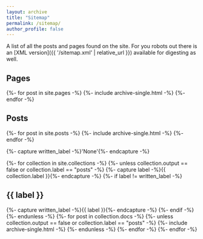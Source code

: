 ```yaml
---
layout: archive
title: "Sitemap"
permalink: /sitemap/
author_profile: false
---
```


A list of all the posts and pages found on the site. For you robots out there is an [XML version]({{ '/sitemap.xml' | relative_url }}) available for digesting as well.

<h2>Pages</h2>
{%- for post in site.pages -%}
  {%- include archive-single.html -%}
{%- endfor -%}

<h2>Posts</h2>
{%- for post in site.posts -%}
  {%- include archive-single.html -%}
{%- endfor -%}

{%- capture written_label -%}'None'{%- endcapture -%}

{%- for collection in site.collections -%}
{%- unless collection.output == false or collection.label == "posts" -%}
  {%- capture label -%}{{ collection.label }}{%- endcapture -%}
  {%- if label != written_label -%}
  <h2>{{ label }}</h2>
  {%- capture written_label -%}{{ label }}{%- endcapture -%}
  {%- endif -%}
{%- endunless -%}
{%- for post in collection.docs -%}
  {%- unless collection.output == false or collection.label == "posts" -%}
  {%- include archive-single.html -%}
  {%- endunless -%}
{%- endfor -%}
{%- endfor -%}